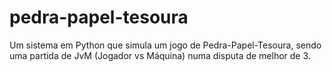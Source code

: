 # pedra-papel-tesoura
Um sistema em Python que simula um jogo de Pedra-Papel-Tesoura, sendo uma partida de JvM (Jogador vs Máquina) numa disputa de melhor de 3.
